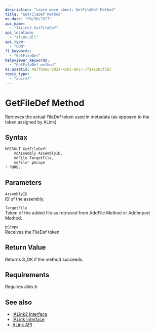 ```yaml
---
description: "Learn more about: GetFileDef Method"
title: "GetFileDef Method"
ms.date: "03/30/2017"
api_name: 
  - "IALink2.GetFileDef"
api_location: 
  - "alink.dll"
api_type: 
  - "COM"
f1_keywords: 
  - "GetFileDef"
helpviewer_keywords: 
  - "GetFileDef method"
ms.assetid: 4e3fbe6c-b82a-4181-ab17-7faa1263f5b3
topic_type: 
  - "apiref"
---
```

# GetFileDef Method

Retrieves the actual FileDef token used in metadata (as opposed to the token assigned by ALink).  
  
## Syntax  
  
```cpp  
HRESULT GetFileDef(  
    mdAssembly AssemblyID,  
    mdFile TargetFile,  
    mdFile* pScope  
) PURE;  
```  
  
## Parameters  

 `AssemblyID`  
 ID of the assembly.  
  
 `TargetFile`  
 Token of the added file as retrieved from AddFile Method or AddImport Method.  
  
 `pScope`  
 Receives the FileDef token.  
  
## Return Value  

 Returns S_OK if the method succeeds.  
  
## Requirements  

 Requires alink.h  
  
## See also

- [IALink2 Interface](ialink2-interface.md)
- [IALink Interface](ialink-interface.md)
- [ALink API](index.md)
